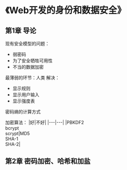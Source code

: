 # 《Web开发的身份和数据安全》

## 第1章 导论
现有安全模型的问题：
* 弱密码
* 为了安全牺牲可用性
* 不当的数据加密

最薄弱的环节：人类
解决：
* 显示规则
* 显示用户输入
* 显示强度表

密码熵的计算方式

加密算法：
|好|不好|
|---|---|
|PBKDF2<br>bcrypt<br>scrypt|MD5<br>SHA-1<br>SHA-2|

## 第2章 密码加密、哈希和加盐